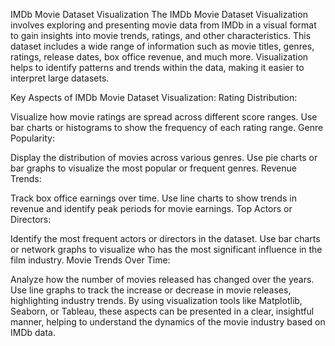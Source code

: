 IMDb Movie Dataset Visualization
The IMDb Movie Dataset Visualization involves exploring and presenting movie data from IMDb in a visual format to gain insights into movie trends, ratings, and other characteristics. This dataset includes a wide range of information such as movie titles, genres, ratings, release dates, box office revenue, and much more. Visualization helps to identify patterns and trends within the data, making it easier to interpret large datasets.

Key Aspects of IMDb Movie Dataset Visualization:
Rating Distribution:

Visualize how movie ratings are spread across different score ranges.
Use bar charts or histograms to show the frequency of each rating range.
Genre Popularity:

Display the distribution of movies across various genres.
Use pie charts or bar graphs to visualize the most popular or frequent genres.
Revenue Trends:

Track box office earnings over time.
Use line charts to show trends in revenue and identify peak periods for movie earnings.
Top Actors or Directors:

Identify the most frequent actors or directors in the dataset.
Use bar charts or network graphs to visualize who has the most significant influence in the film industry.
Movie Trends Over Time:

Analyze how the number of movies released has changed over the years.
Use line graphs to track the increase or decrease in movie releases, highlighting industry trends.
By using visualization tools like Matplotlib, Seaborn, or Tableau, these aspects can be presented in a clear, insightful manner, helping to understand the dynamics of the movie industry based on IMDb data.






